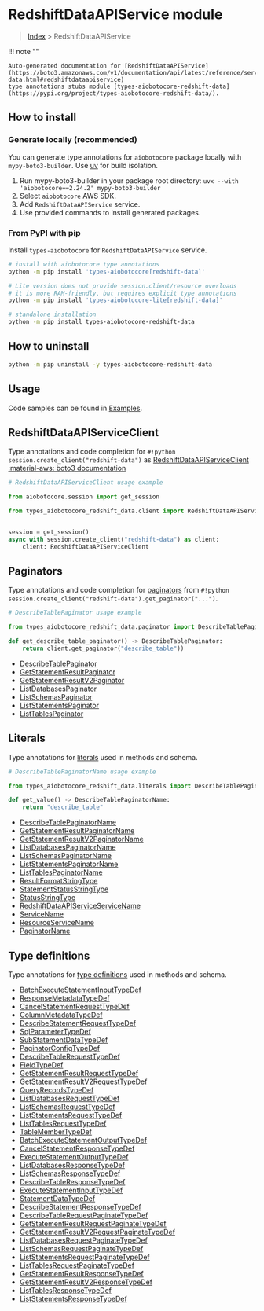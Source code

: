 # RedshiftDataAPIService module

> [Index](../README.md) > RedshiftDataAPIService


!!! note ""

    Auto-generated documentation for [RedshiftDataAPIService](https://boto3.amazonaws.com/v1/documentation/api/latest/reference/services/redshift-data.html#redshiftdataapiservice)
    type annotations stubs module [types-aiobotocore-redshift-data](https://pypi.org/project/types-aiobotocore-redshift-data/).

## How to install

### Generate locally (recommended)

You can generate type annotations for `aiobotocore` package locally with `mypy-boto3-builder`.
Use [uv](https://docs.astral.sh/uv/getting-started/installation/) for build isolation.

1. Run mypy-boto3-builder in your package root directory: `uvx --with 'aiobotocore==2.24.2' mypy-boto3-builder`
1. Select `aiobotocore` AWS SDK.
1. Add `RedshiftDataAPIService` service.
1. Use provided commands to install generated packages.



### From PyPI with pip

Install `types-aiobotocore` for `RedshiftDataAPIService` service.

```bash
# install with aiobotocore type annotations
python -m pip install 'types-aiobotocore[redshift-data]'

# Lite version does not provide session.client/resource overloads
# it is more RAM-friendly, but requires explicit type annotations
python -m pip install 'types-aiobotocore-lite[redshift-data]'

# standalone installation
python -m pip install types-aiobotocore-redshift-data
```



## How to uninstall

```bash
python -m pip uninstall -y types-aiobotocore-redshift-data
```

## Usage

Code samples can be found in [Examples](./usage.md).

## RedshiftDataAPIServiceClient

Type annotations and code completion for  `#!python session.create_client("redshift-data")` as [RedshiftDataAPIServiceClient](./client.md)
[:material-aws: boto3 documentation](https://boto3.amazonaws.com/v1/documentation/api/latest/reference/services/redshift-data.html#RedshiftDataAPIService.Client)

```python
# RedshiftDataAPIServiceClient usage example

from aiobotocore.session import get_session

from types_aiobotocore_redshift_data.client import RedshiftDataAPIServiceClient


session = get_session()
async with session.create_client("redshift-data") as client:
    client: RedshiftDataAPIServiceClient
```


## Paginators

Type annotations and code completion for
[paginators](./paginators.md)
from `#!python session.create_client("redshift-data").get_paginator("...")`.

```python
# DescribeTablePaginator usage example

from types_aiobotocore_redshift_data.paginator import DescribeTablePaginator

def get_describe_table_paginator() -> DescribeTablePaginator:
    return client.get_paginator("describe_table"))
```

- [DescribeTablePaginator](./paginators.md#describetablepaginator)
- [GetStatementResultPaginator](./paginators.md#getstatementresultpaginator)
- [GetStatementResultV2Paginator](./paginators.md#getstatementresultv2paginator)
- [ListDatabasesPaginator](./paginators.md#listdatabasespaginator)
- [ListSchemasPaginator](./paginators.md#listschemaspaginator)
- [ListStatementsPaginator](./paginators.md#liststatementspaginator)
- [ListTablesPaginator](./paginators.md#listtablespaginator)








## Literals

Type annotations for [literals](./literals.md) used in methods and schema.

```python
# DescribeTablePaginatorName usage example

from types_aiobotocore_redshift_data.literals import DescribeTablePaginatorName

def get_value() -> DescribeTablePaginatorName:
    return "describe_table"
```

- [DescribeTablePaginatorName](./literals.md#describetablepaginatorname)
- [GetStatementResultPaginatorName](./literals.md#getstatementresultpaginatorname)
- [GetStatementResultV2PaginatorName](./literals.md#getstatementresultv2paginatorname)
- [ListDatabasesPaginatorName](./literals.md#listdatabasespaginatorname)
- [ListSchemasPaginatorName](./literals.md#listschemaspaginatorname)
- [ListStatementsPaginatorName](./literals.md#liststatementspaginatorname)
- [ListTablesPaginatorName](./literals.md#listtablespaginatorname)
- [ResultFormatStringType](./literals.md#resultformatstringtype)
- [StatementStatusStringType](./literals.md#statementstatusstringtype)
- [StatusStringType](./literals.md#statusstringtype)
- [RedshiftDataAPIServiceServiceName](./literals.md#redshiftdataapiserviceservicename)
- [ServiceName](./literals.md#servicename)
- [ResourceServiceName](./literals.md#resourceservicename)
- [PaginatorName](./literals.md#paginatorname)




## Type definitions

Type annotations for [type definitions](./type_defs.md) used in methods and schema.

- [BatchExecuteStatementInputTypeDef](./type_defs.md#batchexecutestatementinputtypedef)
- [ResponseMetadataTypeDef](./type_defs.md#responsemetadatatypedef)
- [CancelStatementRequestTypeDef](./type_defs.md#cancelstatementrequesttypedef)
- [ColumnMetadataTypeDef](./type_defs.md#columnmetadatatypedef)
- [DescribeStatementRequestTypeDef](./type_defs.md#describestatementrequesttypedef)
- [SqlParameterTypeDef](./type_defs.md#sqlparametertypedef)
- [SubStatementDataTypeDef](./type_defs.md#substatementdatatypedef)
- [PaginatorConfigTypeDef](./type_defs.md#paginatorconfigtypedef)
- [DescribeTableRequestTypeDef](./type_defs.md#describetablerequesttypedef)
- [FieldTypeDef](./type_defs.md#fieldtypedef)
- [GetStatementResultRequestTypeDef](./type_defs.md#getstatementresultrequesttypedef)
- [GetStatementResultV2RequestTypeDef](./type_defs.md#getstatementresultv2requesttypedef)
- [QueryRecordsTypeDef](./type_defs.md#queryrecordstypedef)
- [ListDatabasesRequestTypeDef](./type_defs.md#listdatabasesrequesttypedef)
- [ListSchemasRequestTypeDef](./type_defs.md#listschemasrequesttypedef)
- [ListStatementsRequestTypeDef](./type_defs.md#liststatementsrequesttypedef)
- [ListTablesRequestTypeDef](./type_defs.md#listtablesrequesttypedef)
- [TableMemberTypeDef](./type_defs.md#tablemembertypedef)
- [BatchExecuteStatementOutputTypeDef](./type_defs.md#batchexecutestatementoutputtypedef)
- [CancelStatementResponseTypeDef](./type_defs.md#cancelstatementresponsetypedef)
- [ExecuteStatementOutputTypeDef](./type_defs.md#executestatementoutputtypedef)
- [ListDatabasesResponseTypeDef](./type_defs.md#listdatabasesresponsetypedef)
- [ListSchemasResponseTypeDef](./type_defs.md#listschemasresponsetypedef)
- [DescribeTableResponseTypeDef](./type_defs.md#describetableresponsetypedef)
- [ExecuteStatementInputTypeDef](./type_defs.md#executestatementinputtypedef)
- [StatementDataTypeDef](./type_defs.md#statementdatatypedef)
- [DescribeStatementResponseTypeDef](./type_defs.md#describestatementresponsetypedef)
- [DescribeTableRequestPaginateTypeDef](./type_defs.md#describetablerequestpaginatetypedef)
- [GetStatementResultRequestPaginateTypeDef](./type_defs.md#getstatementresultrequestpaginatetypedef)
- [GetStatementResultV2RequestPaginateTypeDef](./type_defs.md#getstatementresultv2requestpaginatetypedef)
- [ListDatabasesRequestPaginateTypeDef](./type_defs.md#listdatabasesrequestpaginatetypedef)
- [ListSchemasRequestPaginateTypeDef](./type_defs.md#listschemasrequestpaginatetypedef)
- [ListStatementsRequestPaginateTypeDef](./type_defs.md#liststatementsrequestpaginatetypedef)
- [ListTablesRequestPaginateTypeDef](./type_defs.md#listtablesrequestpaginatetypedef)
- [GetStatementResultResponseTypeDef](./type_defs.md#getstatementresultresponsetypedef)
- [GetStatementResultV2ResponseTypeDef](./type_defs.md#getstatementresultv2responsetypedef)
- [ListTablesResponseTypeDef](./type_defs.md#listtablesresponsetypedef)
- [ListStatementsResponseTypeDef](./type_defs.md#liststatementsresponsetypedef)

